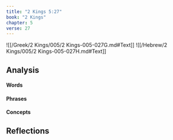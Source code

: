 ```yaml
---
title: "2 Kings 5:27"
book: "2 Kings"
chapter: 5
verse: 27
---
```

![[/Greek/2 Kings/005/2 Kings-005-027G.md#Text]]
![[/Hebrew/2 Kings/005/2 Kings-005-027H.md#Text]]

## Analysis

#### Words

#### Phrases

#### Concepts

## Reflections
